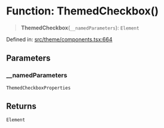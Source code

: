 # Function: ThemedCheckbox()

> **ThemedCheckbox**(`__namedParameters`): `Element`

Defined in: [src/theme/components.tsx:664](https://github.com/Nick2bad4u/Uptime-Watcher/blob/3cce0c3b352c8390536ca3c7399ece50a05faf18/src/theme/components.tsx#L664)

## Parameters

### \_\_namedParameters

`ThemedCheckboxProperties`

## Returns

`Element`
